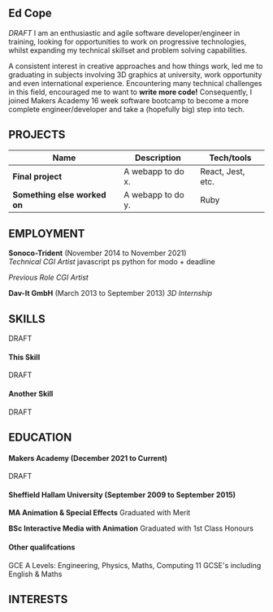 ## Ed Cope

_DRAFT_
I am an enthusiastic and agile software developer/engineer in training, looking for opportunities to work on progressive technologies, whilst expanding my technical skillset and problem solving capabilities.

A consistent interest in creative approaches and how things work, led me to graduating in subjects involving 3D graphics at university, work opportunity and even international experience.
Encountering many technical challenges in this field, encouraged me to want to **write more code!** Consequently, I joined Makers Academy 16 week software bootcamp to become a more complete engineer/developer and take a (hopefully big) step into tech.

<!-- A sentence about who and what you are. Then a sentence about what you've achieved. And then a sentence about what excites you about tech. -->

## PROJECTS

| Name                         | Description       | Tech/tools        |
| ---------------------------- | ----------------- | ----------------- |
| **Final project**            | A webapp to do x. | React, Jest, etc. |
| **Something else worked on** | A webapp to do y. | Ruby              |

## EMPLOYMENT

**Sonoco-Trident** (November 2014 to November 2021)  
_Technical CGI Artist_
javascript ps 
python for modo + deadline

_Previous Role_
_CGI Artist_

<!-- - Any experience, including roles and responsibilities and results achived in bullet point format. -->

**Dav-It GmbH** (March 2013 to September 2013)
_3D Internship_

<!-- - Any experience relevent to software development -->

## SKILLS
DRAFT

<!-- Consider skills relevent to software development. Then consider your best skills. Pick 2-4 skills and write a short descriptive paragraph for each one. You should demonstrate how capable you are at this skill with examples.
(Using a STAR example Paragraph) Consider the questions below.

-STAR
-What was the situation/task? (ST)

-How was the skill used?

-What did you do? (action)

-What was the result? -->


#### This Skill
DRAFT
<!-- - Experience
- Achievements
- Evidence (STAR) -->

#### Another Skill

DRAFT

<!-- Descriptive paragraph of how capable you are at this skill and, if relevant, how it has developed (again use STAR for this)

- I achieved A during my work at B (job, or otherwise)
- I contributed to the growth of X while doing Y (job, or otherwise)
- I built this, made this, broke this, fixed this, etc.
- A link to some on-line evidence (blogs, videos, articles, etc.) -->

## EDUCATION

#### Makers Academy (December 2021 to Current)
DRAFT
<!-- - Use short descriptions of what you did and a skill you used. (Similar to format from the 'Work Experience' section above)
- e.g Frequently used paring in order to problemsolve effeciently, requiring teamwork and communication.
- you might also mention aspects some other skills/knowledge listed below: 
- OOP, TDD, MVC, DDD
- Agile/XP
- Ruby, Rails, JavaScript
- RSpec, Jasmine -->

#### Sheffield Hallam University (September 2009 to September 2015)

**MA Animation & Special Effects**
Graduated with Merit

**BSc Interactive Media with Animation**
Graduated with 1st Class Honours

<!-- - Subject, any specialisms
- Grade
- Other cool stuff -->

#### Other qualifcations

GCE A Levels: Engineering, Physics, Maths, Computing
11 GCSE's including English & Maths

<!-- ToDELETE - That in some arguable way make you a better software developer or well-rounded person -->

## INTERESTS

<!-- Any cool stuff that makes you a super part of a software development team -->
